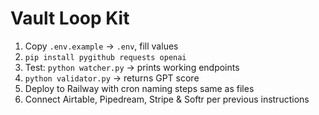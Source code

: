 # Vault Loop Kit

1. Copy `.env.example` → `.env`, fill values
2. `pip install pygithub requests openai`
3. Test: `python watcher.py` → prints working endpoints
4. `python validator.py` → returns GPT score
5. Deploy to Railway with cron naming steps same as files
6. Connect Airtable, Pipedream, Stripe & Softr per previous instructions
